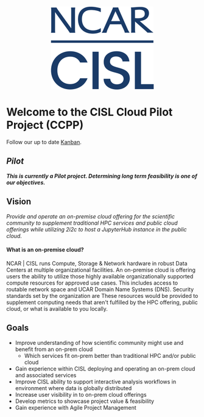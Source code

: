 <p align="center">
    <img src="images/ncar-cisl-blue.png">
</p>

# Welcome to the CISL Cloud Pilot Project (CCPP)

Follow our up to date [Kanban](https://jira.ucar.edu/secure/RapidBoard.jspa?rapidView=220&projectKey=CCPP).

## ***Pilot***

***This is currently a Pilot project. Determining long term feasibility is one of our objectives.*** 

## Vision

*Provide and operate an on-premise cloud offering for the scientific community to supplement traditional HPC services and public cloud offerings while utilizing 2i2c to host a JupyterHub instance in the public cloud.*

#### What is an on-premise cloud?
NCAR | CISL runs Compute, Storage & Network hardware in robust Data Centers at multiple organizational facilities. An on-premise cloud is offering users the ability to utilize those highly available organizationally supported compute resources for approved use cases. This includes access to routable network space and UCAR Domain Name Systems (DNS). Security standards set by the organization are These resources would be provided to supplement computing needs that aren't fulfilled by the HPC offering, public cloud, or what is available to you locally. 

## Goals
* Improve understanding of how scientific community might use and benefit from an on-prem cloud
    * Which services fit on-prem better than traditional HPC and/or public cloud
* Gain experience within CISL deploying and operating an on-prem cloud and associated services
* Improve CISL ability to support interactive analysis workflows in environment where data is globally distributed
* Increase user visibility in to on-prem cloud offerings
* Develop metrics to showcase project value & feasibility
* Gain experience with Agile Project Management

